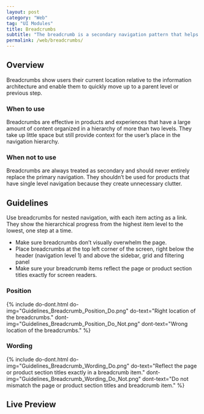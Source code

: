 ```yaml
---
layout: post
category: "Web"
tag: "UI Modules"
title: Breadcrumbs
subtitle: "The breadcrumb is a secondary navigation pattern that helps a user understand the hierarchy among levels and navigate back through them."
permalink: /web/breadcrumbs/
---
```


## Overview

Breadcrumbs show users their current location relative to the information architecture and enable them to quickly move up to a parent level or previous step.

### When to use

Breadcrumbs are effective in products and experiences that have a large amount of content organized in a hierarchy of more than two levels. They take up little space but still provide context for the user’s place in the navigation hierarchy.

### When not to use

Breadcrumbs are always treated as secondary and should never entirely replace the primary navigation. They shouldn’t be used for products that have single level navigation because they create unnecessary clutter.

## Guidelines

Use breadcrumbs for nested navigation, with each item acting as a link. They show the hierarchical progress from the highest item level to the lowest, one step at a time. 
- Make sure breadcrumbs don’t visually overwhelm the page.
- Place breadcrumbs at the top left corner of the screen, right below the header (navigation level 1) and above the sidebar, grid and filtering panel
- Make sure your breadcrumb items reflect the page or product section titles exactly for screen readers.

### Position 

{% include do-dont.html 
  do-img="Guidelines_Breadcrumb_Position_Do.png"
  do-text="Right location of the breadcrumbs."
  dont-img="Guidelines_Breadcrumb_Position_Do_Not.png"
  dont-text="Wrong location of the breadcrumbs."
%}

### Wording

{% include do-dont.html 
  do-img="Guidelines_Breadcrumb_Wording_Do.png"
  do-text="Reflect the page or product section titles exactly in a breadcrumb item."
  dont-img="Guidelines_Breadcrumb_Wording_Do_Not.png"
  dont-text="Do not mismatch the page or product section titles and breadcrumb item."
%}

## Live Preview
